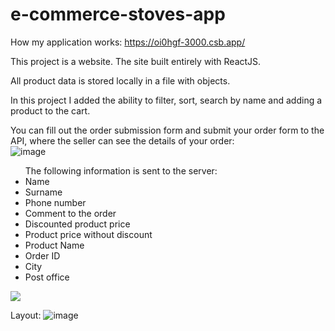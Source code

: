 # e-commerce-stoves-app

How my application works: https://oi0hgf-3000.csb.app/

This project is a website. The site built entirely with ReactJS.

All product data is stored locally in a file with objects.

In this project I added the ability to filter, sort, search by name and adding a product to the cart.

You can fill out the order submission form and submit your order form to the API, where the seller can see the details of your order:</br>
![image](https://user-images.githubusercontent.com/53310985/226144556-d03c5135-148e-4466-9081-730fcb0fa612.png)</br>
<ul>The following information is sent to the server:
  <li>Name</li>
  <li>Surname</li>
  <li>Phone number</li>
  <li>Comment to the order</li>
  <li>Discounted product price</li>
  <li>Product price without discount</li>
  <li>Product Name</li>
  <li>Order ID</li>
  <li>City</li>
  <li>Post office</li>
</ul>
<img src = 'https://user-images.githubusercontent.com/53310985/226145088-21cd2198-1ca0-4abe-9669-80f285fda4dd.png'/>

Layout:
![image](https://user-images.githubusercontent.com/53310985/226171945-a197b412-db39-4aaa-b4c9-908ad4835b28.png)





